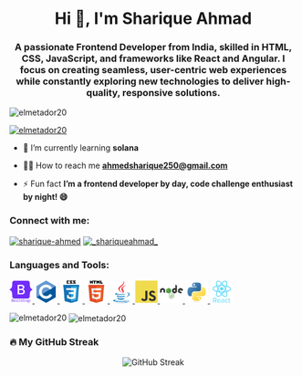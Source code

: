 <h1 align="center">Hi 👋, I'm Sharique Ahmad</h1>
<h3 align="center">A passionate Frontend Developer from India, skilled in HTML, CSS, JavaScript, and frameworks like React and Angular. I focus on creating seamless, user-centric web experiences while constantly exploring new technologies to deliver high-quality, responsive solutions.</h3>

<p align="left"> <img src="https://komarev.com/ghpvc/?username=elmetador20&label=Profile%20views&color=0e75b6&style=flat" alt="elmetador20" /> </p>

<p align="left"> <a href="https://github.com/ryo-ma/github-profile-trophy"><img src="https://github-profile-trophy.vercel.app/?username=elmetador20" alt="elmetador20" /></a> </p>

- 🌱 I’m currently learning **solana**

- 👨‍💻 How to reach me **ahmedsharique250@gmail.com**

- ⚡ Fun fact **I’m a frontend developer by day, code challenge enthusiast by night! 😄**

<h3 align="left">Connect with me:</h3>
<p align="left">
<a href="https://linkedin.com/in/sharique-ahmed" target="blank"><img align="center" src="https://raw.githubusercontent.com/rahuldkjain/github-profile-readme-generator/master/src/images/icons/Social/linked-in-alt.svg" alt="sharique-ahmed" height="30" width="40" /></a>
<a href="https://instagram.com/_shariqueahmad_" target="blank"><img align="center" src="https://raw.githubusercontent.com/rahuldkjain/github-profile-readme-generator/master/src/images/icons/Social/instagram.svg" alt="_shariqueahmad_" height="30" width="40" /></a>
</p>

<h3 align="left">Languages and Tools:</h3>
<p align="left">
<a href="https://getbootstrap.com" target="_blank" rel="noreferrer"> <img src="https://raw.githubusercontent.com/devicons/devicon/master/icons/bootstrap/bootstrap-plain-wordmark.svg" alt="bootstrap" width="40" height="40"/> </a> 
<a href="https://www.cprogramming.com/" target="_blank" rel="noreferrer"> <img src="https://raw.githubusercontent.com/devicons/devicon/master/icons/c/c-original.svg" alt="c" width="40" height="40"/> </a> 
<a href="https://www.w3schools.com/css/" target="_blank" rel="noreferrer"> <img src="https://raw.githubusercontent.com/devicons/devicon/master/icons/css3/css3-original-wordmark.svg" alt="css3" width="40" height="40"/> </a> 
<a href="https://www.w3.org/html/" target="_blank" rel="noreferrer"> <img src="https://raw.githubusercontent.com/devicons/devicon/master/icons/html5/html5-original-wordmark.svg" alt="html5" width="40" height="40"/> </a> 
<a href="https://www.java.com" target="_blank" rel="noreferrer"> <img src="https://raw.githubusercontent.com/devicons/devicon/master/icons/java/java-original.svg" alt="java" width="40" height="40"/> </a> 
<a href="https://developer.mozilla.org/en-US/docs/Web/JavaScript" target="_blank" rel="noreferrer"> <img src="https://raw.githubusercontent.com/devicons/devicon/master/icons/javascript/javascript-original.svg" alt="javascript" width="40" height="40"/> </a> 
<a href="https://nodejs.org" target="_blank" rel="noreferrer"> <img src="https://raw.githubusercontent.com/devicons/devicon/master/icons/nodejs/nodejs-original-wordmark.svg" alt="nodejs" width="40" height="40"/> </a> 
<a href="https://www.python.org" target="_blank" rel="noreferrer"> <img src="https://raw.githubusercontent.com/devicons/devicon/master/icons/python/python-original.svg" alt="python" width="40" height="40"/> </a> 
<a href="https://reactjs.org/" target="_blank" rel="noreferrer"> <img src="https://raw.githubusercontent.com/devicons/devicon/master/icons/react/react-original-wordmark.svg" alt="react" width="40" height="40"/> </a> 
</p>

<p><img align="left" src="https://github-readme-stats.vercel.app/api/top-langs?username=elmetador20&show_icons=true&locale=en&layout=compact" alt="elmetador20" /></p>

<p>&nbsp;<img align="center" src="https://github-readme-stats.vercel.app/api?username=elmetador20&show_icons=true&locale=en" alt="elmetador20" /></p>


### 🔥 My GitHub Streak

<p align="center">
  <img src="https://github-readme-streak-stats.herokuapp.com?user=elmetador20&theme=dark&hide_border=true" alt="GitHub Streak" />
</p>

